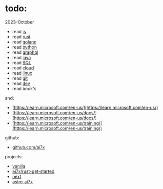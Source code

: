 # todo:

2023-October

- read [js](./js/index.md)
- read [rust](rust.md)
- read [golang](https://go.dev/)
- read [python](https://www.python.org/)
- read [graphql](https://graphql.org/)
- read [java](java.md)
- read [SQL](sql.md)
- read [cloud](cloud.md)
- read [linux](linux.md)
- read [git](git.md)
- read [dev](./dev-bible/index.md)
- read book's

and:

- [https://learn.microsoft.com/en-us/](https://learn.microsoft.com/en-us/)
- [https://learn.microsoft.com/en-us/docs/](https://learn.microsoft.com/en-us/docs/)
- [https://learn.microsoft.com/en-us/training/](https://learn.microsoft.com/en-us/training/)


github:

- [github.com/ai7x](https://github.com/ai7x)

projects:

- [vanilla](./js/vanilla.md)
- [ai7x/rust-get-started](https://github.com/ai7x/rust-get-started)
- [next](https://github.com/ai7x/next)
- [astro-ai7x](https://github.com/ai7x/astro)